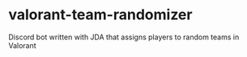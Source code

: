 # valorant-team-randomizer
Discord bot written with JDA that assigns players to random teams in Valorant
